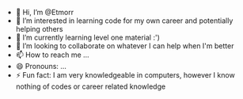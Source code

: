 - 👋 Hi, I’m @Etmorr
- 👀 I’m interested in learning code for my own career and potentially helping others
- 🌱 I’m currently learning level one material :')
- 💞️ I’m looking to collaborate on whatever I can help when I'm better
- 📫 How to reach me ...
- 😄 Pronouns: ...
- ⚡ Fun fact: I am very knowledgeable in computers, however I know nothing of codes or career related knowledge

<!---
Etmorr/Etmorr is a ✨ special ✨ repository because its `README.md` (this file) appears on your GitHub profile.
You can click the Preview link to take a look at your changes.
--->
